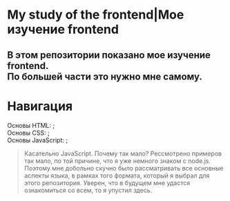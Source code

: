 # My study of the frontend|Мое изучение frontend
В этом репозитории показано мое изучение frontend.  
По большей части это нужно мне самому.  
---
# Навигация
Основы HTML: []();  
Основы CSS: []();  
Основы JavaScript: []();  
> Касательно JavaScript. Почему так мало? Рессмотрено примеров так мало, по той причине, что я уже немного знаком с node.js. Поэтому мне добольно скучно было рассматривать все основные аспекты языка, в рамках того формата, который я выбрал для этого репозитория. Уверен, что в будущем мне удастся ознакомиться со всем, то я упустил здесь.
